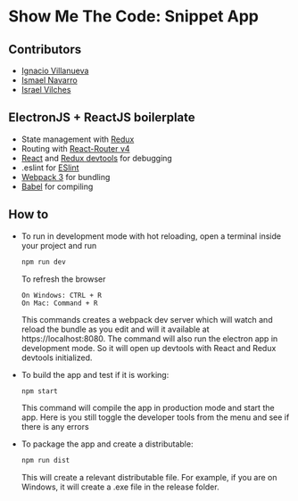 # Show Me The Code: Snippet App

## Contributors

- [Ignacio Villanueva](https://github.com/IgnaciodeNuevo)
- [Ismael Navarro](https://github.com/ismaelnavarro)
- [Israel Vilches](https://github.com/ivilches)

## ElectronJS + ReactJS boilerplate

- State management with [Redux]
- Routing with [React-Router v4]
- [React] and [Redux devtools] for debugging
- .eslint for [ESlint]
- [Webpack 3] for bundling
- [Babel] for compiling

## How to

- To run in development mode with hot reloading, open a terminal inside your project and run
    ```bash
    npm run dev
    ```

    To refresh the browser

    ```
    On Windows: CTRL + R
    On Mac: Command + R
    ```

    This commands creates a webpack dev server which will watch and reload the bundle as you edit and will it available at https://localhost:8080.
    The command will also run the electron app in development mode. So it will open up devtools with React and Redux devtools initialized.
- To build the app and test if it is working:

    ```bash
    npm start
    ```

    This command will compile the app in production mode and start the app. Here is you still toggle the developer tools from the menu and see if there is any errors

- To package the app and create a distributable:

    ```bash
    npm run dist
    ```

    This will create a relevant distributable file. For example, if you are on Windows, it will create a .exe file in the release folder.

[Redux]: <http://redux.js.org/>
[React-Router v4]: <https://reacttraining.com/react-router/>
[React]: <https://github.com/facebook/react-devtools>
[Redux devtools]: <https://github.com/gaearon/redux-devtools>
[Jest]: <https://facebook.github.io/jest/>
[ESlint]: <http://eslint.org/>
[Webpack 3]: <https://webpack.js.org/>
[Babel]: <https://babeljs.io/>
[Yeoman]: <http://yeoman.io/learning/>


